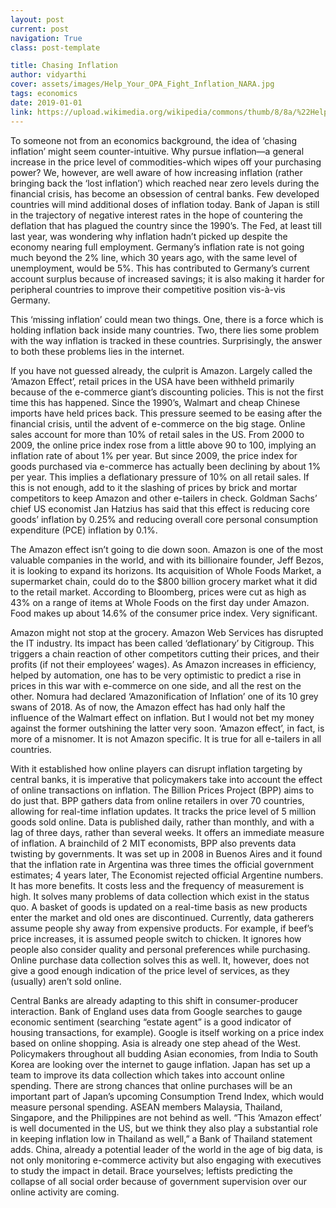 ```yaml
---
layout: post
current: post
navigation: True
class: post-template

title: Chasing Inflation
author: vidyarthi
cover: assets/images/Help_Your_OPA_Fight_Inflation_NARA.jpg
tags: economics
date: 2019-01-01
link: https://upload.wikimedia.org/wikipedia/commons/thumb/8/8a/%22Help_Your_OPA_Fight_Inflation%22_-_NARA_-_514468.tif/lossy-page1-705px-%22Help_Your_OPA_Fight_Inflation%22_-_NARA_-_514468.tif.jpg
---
```

To someone not from an economics background, the idea of ‘chasing inflation’ might seem counter-intuitive. Why pursue inflation―a general increase in the price level of commodities-which wipes off your purchasing power? We, however, are well aware of how increasing inflation (rather bringing back the ‘lost inflation’) which reached near zero levels during the financial crisis, has become an obsession of central banks. Few developed countries will mind additional doses of inflation today. Bank of Japan is still in the trajectory of negative interest rates in the hope of countering the deflation that has plagued the country since the 1990’s. The Fed, at least till last year, was wondering why inflation hadn’t picked up despite the economy nearing full employment. Germany’s inflation rate is not going much beyond the 2% line, which 30 years ago, with the same level of unemployment, would be 5%. This has contributed to Germany’s current account surplus because of increased savings; it is also making it harder for peripheral countries to improve their competitive position vis-à-vis Germany.

This ‘missing inflation’ could mean two things. One, there is a force which is holding inflation back inside many countries. Two, there lies some problem with the way inflation is tracked in these countries. Surprisingly, the answer to both these problems lies in the internet.

If you have not guessed already, the culprit is Amazon. Largely called the ‘Amazon Effect’, retail prices in the USA have been withheld primarily because of the e-commerce giant’s discounting policies. This is not the first time this has happened. Since the 1990’s, Walmart and cheap Chinese imports have held prices back. This pressure seemed to be easing after the financial crisis, until the advent of e-commerce on the big stage. Online sales account for more than 10% of retail sales in the US. From 2000 to 2009, the online price index rose from a little above 90 to 100, implying an inflation rate of about 1% per year. But since 2009, the price index for goods purchased via e-commerce has actually been declining by about 1% per year. This implies a deflationary pressure of 10% on all retail sales. If this is not enough, add to it the slashing of prices by brick and mortar competitors to keep Amazon and other e-tailers in check. Goldman Sachs’ chief US economist Jan Hatzius has said that this effect is reducing core goods’ inflation by 0.25% and reducing overall core personal consumption expenditure (PCE) inflation by 0.1%.

The Amazon effect isn’t going to die down soon. Amazon is one of the most valuable companies in the world, and with its billionaire founder, Jeff Bezos, it is looking to expand its horizons. Its acquisition of Whole Foods Market, a supermarket chain, could do to the $800 billion grocery market what it did to the retail market. According to Bloomberg, prices were cut as high as 43% on a range of items at Whole Foods on the first day under Amazon. Food makes up about 14.6% of the consumer price index. Very significant.

Amazon might not stop at the grocery. Amazon Web Services has disrupted the IT industry. Its impact has been called ‘deflationary’ by Citigroup. This triggers a chain reaction of other competitors cutting their prices, and their profits (if not their employees’ wages). As Amazon increases in efficiency, helped by automation, one has to be very optimistic to predict a rise in prices in this war with e-commerce on one side, and all the rest on the other. Nomura had declared ‘Amazonification of Inflation’ one of its 10 grey swans of 2018. As of now, the Amazon effect has had only half the influence of the Walmart effect on inflation. But I would not bet my money against the former outshining the latter very soon. ‘Amazon effect’, in fact, is more of a misnomer. It is not Amazon specific. It is true for all e-tailers in all countries.

With it established how online players can disrupt inflation targeting by central banks, it is imperative that policymakers take into account the effect of online transactions on inflation. The Billion Prices Project (BPP) aims to do just that. BPP gathers data from online retailers in over 70 countries, allowing for real-time inflation updates. It tracks the price level of 5 million goods sold online. Data is published daily, rather than monthly, and with a lag of three days, rather than several weeks. It offers an immediate measure of inflation. A brainchild of 2 MIT economists, BPP also prevents data twisting by governments. It was set up in 2008 in Buenos Aires and it found that the inflation rate in Argentina was three times the official government estimates; 4 years later, The Economist rejected official Argentine numbers. It has more benefits. It costs less and the frequency of measurement is high. It solves many problems of data collection which exist in the status quo. A basket of goods is updated on a real-time basis as new products enter the market and old ones are discontinued. Currently, data gatherers assume people shy away from expensive products. For example, if beef’s price increases, it is assumed people switch to chicken. It ignores how people also consider quality and personal preferences while purchasing. Online purchase data collection solves this as well. It, however, does not give a good enough indication of the price level of services, as they (usually) aren’t sold online.

Central Banks are already adapting to this shift in consumer-producer interaction. Bank of England uses data from Google searches to gauge economic sentiment (searching “estate agent” is a good indicator of housing transactions, for example). Google is itself working on a price index based on online shopping. Asia is already one step ahead of the West. Policymakers throughout all budding Asian economies, from India to South Korea are looking over the internet to gauge inflation. Japan has set up a team to improve its data collection which takes into account online spending. There are strong chances that online purchases will be an important part of Japan’s upcoming Consumption Trend Index, which would measure personal spending. ASEAN members Malaysia, Thailand, Singapore, and the Philippines are not behind as well. “This ‘Amazon effect’ is well documented in the US, but we think they also play a substantial role in keeping inflation low in Thailand as well,” a Bank of Thailand statement adds. China, already a potential leader of the world in the age of big data, is not only monitoring e-commerce activity but also engaging with executives to study the impact in detail. Brace yourselves; leftists predicting the collapse of all social order because of government supervision over our online activity are coming.
